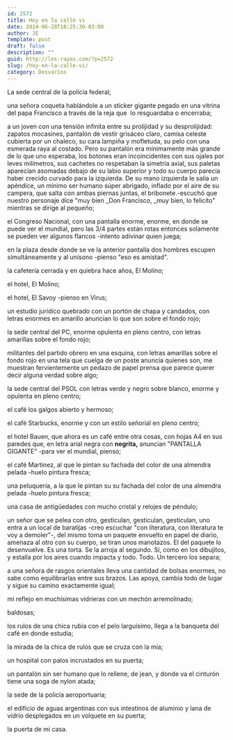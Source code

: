 ```yaml
---
id: 2572
title: Hoy en la calle vi
date: 2014-06-28T18:25:30-03:00
author: JE
template: post
draft: false
description: ""
guid: http://los-rayos.com/?p=2572
slug: /hoy-en-la-calle-vi/
category: Desvaríos
---
```

La sede central de la policía federal;

una señora coqueta hablándole a un sticker gigante pegado en una vitrina del papa Francisco a través de la reja que  lo resguardaba o encerraba;

a un joven con una tensión infinita entre su prolijidad y su desprolijidad: zapatos mocasines, pantalón de vestir grisáceo claro, camisa celeste cubierta por un chaleco, su cara lampiña y mofletuda, su pelo con una esmerada raya al costado. Pero su pantalón era mínimamente más grande de lo que uno esperaba, los botones eran incoincidentes con sus ojales por leves milímetros, sus cachetes no respetaban la simetría axial, sus paletas aparecían asomadas debajo de su labio superior y todo su cuerpo parecía haber crecido curvado para la izquierda. De su mano izquierda le salía un apéndice, un mínimo ser humano súper abrigado, inflado por el aire de su campera, que salta con ambas piernas juntas, el bribonete.-escuchó que nuestro personaje dice "muy bien _Don Francisco, _muy bien, lo felicito" mientras se dirige al pequeño;

el Congreso Nacional, con una pantalla enorme, enorme, en donde se puede ver el mundial, pero las 3/4 partes están rotas entonces solamente se pueden ver algunos flancos -intento adivinar quien juega;

en la plaza desde donde se ve la anterior pantalla dos hombres escupen simultáneamente y al unísono -pienso "eso es amistad".

la cafetería cerrada y en quiebra hace años, El Molino;

el hotel, El Molino;

el hotel, El Savoy -pienso en Virus;

un estudio jurídico quebrado con un portón de chapa y candados, con letras enormes en amarillo anuncian lo que son sobre el fondo rojo;

la sede central del PC, enorme opulenta en pleno centro, con letras amarillas sobre el fondo rojo;

militantes del partido obrero en una esquina, con letras amarillas sobre el fondo rojo en una tela que cuelga de un poste anuncia quienes son, me muestran fervientemente un pedazo de papel prensa que parece querer decir alguna verdad sobre algo;

la sede central del PSOL con letras verde y negro sobre blanco, enorme y opulenta en pleno centro;

el café los galgos abierto y hermoso;

el café Starbucks, enorme y con un estilo señorial en pleno centro;

el hotel Bauen, que ahora es un café entre otra cosas, con hojas A4 en sus paredes que, en letra arial negra con **negrita,** anuncian "PANTALLA GIGANTE" -para ver el mundial, pienso;

el café Martinez, al que le pintan su fachada del color de una almendra pelada -huelo pintura fresca;

una peluquería, a la que le pintan su su fachada del color de una almendra pelada -huelo pintura fresca;

una casa de antigüedades con mucho cristal y relojes de péndulo;

un señor que se pelea con otro, gesticulan, gesticulan, gesticulan, uno entra a un local de baratijas -creo escuchar "con literatura, con literatura te voy a demoler"-, del mismo toma un paquete envuelto en papel de diario, amenaza al otro con su cuerpo, se tiran unos manotazos. El del paquete lo desenvuelve. Es una torta. Se la arroja al segundo. Sí, como en los dibujitos, y estalla por los aires cuando impacta y todo. Todo. Un tercero los separa;

a una señora de rasgos orientales lleva una cantidad de bolsas enormes, no sabe como equilibrarlas entre sus brazos. Las apoya, cambia todo de lugar y sigue su camino exactamente igual;

mi reflejo en muchísimas vidrieras con un mechón arremolinado;

baldosas;

los rulos de una chica rubia con el pelo larguísimo, llega a la banqueta del café en donde estudia;

la mirada de la chica de rulos que se cruza con la mía;

un hospital con palos incrustados en su puerta;

un pantalón sin ser humano que lo rellene, de jean, y donde va el cinturón tiene una soga de nylon atada;

la sede de la policía aeroportuaria;

el edificio de aguas argentinas con sus intestinos de aluminio y lana de vidrio desplegados en un volquete en su puerta;

la puerta de mi casa.